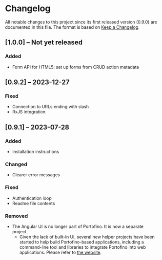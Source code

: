# Changelog
All notable changes to this project since its first released version (0.9.0) are documented in this file.
The format is based on [Keep a Changelog](https://keepachangelog.com/en/1.0.0/).

## [1.0.0] – Not yet released

### Added
- Form API for HTML5: set up forms from CRUD action metadata

## [0.9.2] – 2023-12-27

### Fixed
- Connection to URLs ending with slash
- RxJS integration

## [0.9.1] – 2023-07-28

### Added
- Installation instructions

### Changed
- Clearer error messages

### Fixed
- Authentication loop
- Readme file contents

### Removed
- The Angular UI is no longer part of Portofino. It is now a separate project.
    - Given the lack of built-in UI, several new helper projects have been started to help build Portofino-based
      applications, including a command-line tool and libraries to integrate Portofino into web applications. Please
      refer to [the website](https://manydesigns.github.io/Portofino/).
